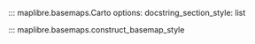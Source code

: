::: maplibre.basemaps.Carto
    options:
        docstring_section_style: list

::: maplibre.basemaps.construct_basemap_style